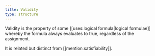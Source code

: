```yaml
---
title: Validity
type: structure 
---
```


Validity is the property of some [[uses:logical formula|logical formulae]] whereby the formula always evaluates to true, regardless of the assignment.

It is related but distinct from [[mention:satisfiability]].
